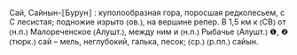 ---
---

Сай, Сайнын-⟦Бурун⟧
: куполообразная гора, поросшая редколесьем, с С лесистая; подножие изрыто ⦅ов.⦆, на вершине репер. В 1,5 км к ⦅СВ⦆ от ⦅н.п.⦆ Малореченское ⦅Алушт.⦆, между ним и ⦅н.п.⦆ Рыбачье ⦅Алушт.⦆ ❶, ❷ ⦅тюрк.⦆ сай – мель, неглубокий, галька, песок; ⦅ср.⦆ ⦅р.пл.⦆ сайын.
